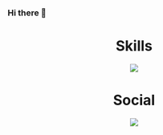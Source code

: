 ### Hi there 👋

<!--
**Chriistinaa/Chriistinaa** is a ✨ _special_ ✨ repository because its `README.md` (this file) appears on your GitHub profile.

Here are some ideas to get you started:

- 🔭 I’m currently working on ...
- 🌱 I’m currently learning ...
- 👯 I’m looking to collaborate on ...
- 🤔 I’m looking for help with ...
- 💬 Ask me about ...
- 📫 How to reach me: ...
- 😄 Pronouns: ...
- ⚡ Fun fact: ...
-->

   <h1 align="center">Skills</h1>
<p align="center">
  <a href="https://skillicons.dev">
    <img src="https://skillicons.dev/icons?i=vscode,html,css,bootstrap,js" />
  </a>
</p>

   <h1 align="center">Social</h1>
<p align="center">
  <a href="https://skillicons.dev">
    <img src="https://skillicons.dev/icons?i=github,linkedin,discord" />
  </a>
</p>



